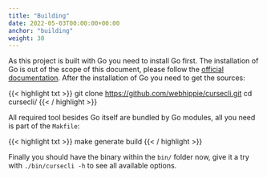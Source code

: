 ```yaml
---
title: "Building"
date: 2022-05-03T00:00:00+00:00
anchor: "building"
weight: 30
---
```


As this project is built with Go you need to install Go first. The installation
of Go is out of the scope of this document, please follow the
[official documentation][golang]. After the installation of Go you need to get
the sources:

{{< highlight txt >}}
git clone https://github.com/webhippie/cursecli.git
cd cursecli/
{{< / highlight >}}

All required tool besides Go itself are bundled by Go modules, all you need is
part of the `Makfile`:

{{< highlight txt >}}
make generate build
{{< / highlight >}}

Finally you should have the binary within the `bin/` folder now, give it a try
with `./bin/cursecli -h` to see all available options.

[golang]: https://golang.org/doc/install

